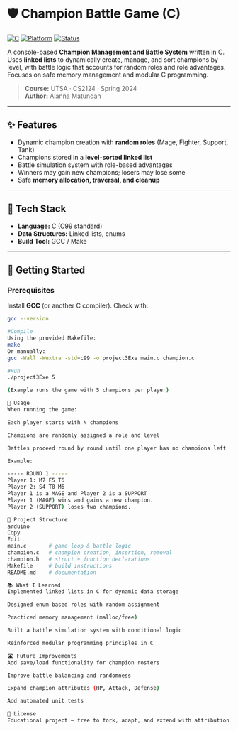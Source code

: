 # 🛡️ Champion Battle Game (C)

[![C](https://img.shields.io/badge/Language-C-blue.svg)](https://en.wikipedia.org/wiki/C_(programming_language)) 
[![Platform](https://img.shields.io/badge/Platform-Console-lightgrey.svg)]() 
[![Status](https://img.shields.io/badge/Status-Completed-brightgreen.svg)]()

A console-based **Champion Management and Battle System** written in C.  
Uses **linked lists** to dynamically create, manage, and sort champions by level, with battle logic that accounts for random roles and role advantages.  
Focuses on safe memory management and modular C programming.  

> **Course:** UTSA · CS2124 · Spring 2024  
> **Author:** Alanna Matundan  

---

## ✨ Features
- Dynamic champion creation with **random roles** (Mage, Fighter, Support, Tank)  
- Champions stored in a **level-sorted linked list**  
- Battle simulation system with role-based advantages  
- Winners may gain new champions; losers may lose some  
- Safe **memory allocation, traversal, and cleanup**  

---

## 🧰 Tech Stack
- **Language:** C (C99 standard)  
- **Data Structures:** Linked lists, enums  
- **Build Tool:** GCC / Make  

---

## 🚀 Getting Started
### Prerequisites
Install **GCC** (or another C compiler). Check with:  
```bash
gcc --version

#Compile
Using the provided Makefile:
make
Or manually:
gcc -Wall -Wextra -std=c99 -o project3Exe main.c champion.c

#Run
./project3Exe 5

(Example runs the game with 5 champions per player)

📖 Usage
When running the game:

Each player starts with N champions

Champions are randomly assigned a role and level

Battles proceed round by round until one player has no champions left

Example:

----- ROUND 1 -----
Player 1: M7 F5 T6
Player 2: S4 T8 M6
Player 1 is a MAGE and Player 2 is a SUPPORT
Player 1 (MAGE) wins and gains a new champion.
Player 2 (SUPPORT) loses two champions.

🧱 Project Structure
arduino
Copy
Edit
main.c       # game loop & battle logic
champion.c   # champion creation, insertion, removal
champion.h   # struct + function declarations
Makefile     # build instructions
README.md    # documentation

📚 What I Learned
Implemented linked lists in C for dynamic data storage

Designed enum-based roles with random assignment

Practiced memory management (malloc/free)

Built a battle simulation system with conditional logic

Reinforced modular programming principles in C

🛣️ Future Improvements
Add save/load functionality for champion rosters

Improve battle balancing and randomness

Expand champion attributes (HP, Attack, Defense)

Add automated unit tests

📜 License
Educational project — free to fork, adapt, and extend with attribution.
